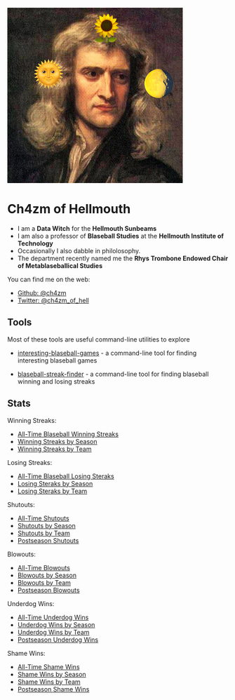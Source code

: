 ![Portrait of Ch4zm of Hellmouth](img/avatar.jpg)

# Ch4zm of Hellmouth

* I am a **Data Witch** for the **Hellmouth Sunbeams**
* I am also a professor of **Blaseball Studies** at the **Hellmouth Institute of Technology**
* Occasionally I also dabble in philolosophy.
* The department recently named me the **Rhys Trombone Endowed Chair of Metablaseballical Studies**

You can find me on the web:

* [Github: @ch4zm](https://github.com/ch4zm)
* [Twitter: @ch4zm_of_hell](https://twitter.com/ch4zm_of_hell)

## Tools

Most of these tools are useful command-line utilities to explore 

* [interesting-blaseball-games](https://github.com/ch4zm/interesting-blaseball-games) - 
  a command-line tool for finding interesting blaseball games

* [blaseball-streak-finder](https://github.com/ch4zm/blaseball-streak-finder) - 
  a command-line tool for finding blaseball winning and losing streaks

## Stats

Winning Streaks:

* [All-Time Blaseball Winning Streaks](wstreaks_alltime.md)
* [Winning Streaks by Season](wstreaks_season.md)
* [Winning Streaks by Team](wstreaks_team.md)

Losing Streaks:

* [All-Time Blaseball Losing Steraks](lstreaks_alltime.md)
* [Losing Steraks by Season](lstreaks_season.md)
* [Losing Steraks by Team](lstreaks_team.md)

Shutouts:

* [All-Time Shutouts](shutouts_alltime.md)
* [Shutouts by Season](shutouts_season.md)
* [Shutouts by Team](shutouts_team.md)
* [Postseason Shutouts](shutouts_postseason.md)

Blowouts:

* [All-Time Blowouts](blowouts_alltime.md)
* [Blowouts by Season](blowouts_season.md)
* [Blowouts by Team](blowouts_team.md)
* [Postseason Blowouts](blowouts_postseason.md)

Underdog Wins:

* [All-Time Underdog Wins](underdog_alltime.md)
* [Underdog Wins by Season](underdog_season.md)
* [Underdog Wins by Team](underdog_team.md)
* [Postseason Underdog Wins](underdog_postseason.md)

Shame Wins:

* [All-Time Shame Wins](shame_alltime.md)
* [Shame Wins by Season](shame_season.md)
* [Shame Wins by Team](shame_team.md)
* [Postseason Shame Wins](shame_postseason.md)


